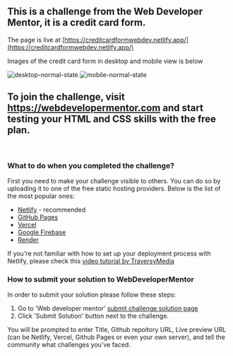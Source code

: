 ## This is a challenge from the Web Developer Mentor, it is a credit card form.

The page is live at [https://creditcardformwebdev.netlify.app/](https://creditcardformwebdev.netlify.app/)

Images of the credit card form in desktop and mobile view is below

![desktop-normal-state](https://user-images.githubusercontent.com/108290182/183456165-2be6f486-1ef9-4144-88d9-a97218bf6314.png) ![mobile-normal-state](https://user-images.githubusercontent.com/108290182/183456203-793d4aa0-5f99-48a9-882b-15a58f77dd29.png)


## To join the challenge, visit https://webdevelopermentor.com and start testing your HTML and CSS skills with the free plan.


&nbsp;

### What to do when you completed the challenge?

First you need to make your challenge visible to others. You can do so by uploading it to one of the free static hosting providers. Below is the list of the most popular ones:

-   [Netlify](https://www.netlify.com/) - recommended
-   [GitHub Pages](https://pages.github.com/)
-   [Vercel](https://vercel.com)
-   [Google Firebase](https://firebase.google.com/)
-   [Render](https://render.com/)

If you're not familiar with how to set up your deployment process with Netlify, please check this [video tutorial by TraversyMedia](https://www.youtube.com/watch?v=bjVUqvcCnxM&ab_channel=TraversyMedia)

### How to submit your solution to WebDeveloperMentor

In order to submit your solution please follow these steps:

1. Go to 'Web developer mentor' [submit challenge solution page](https://webdevelopermentor.com/solution/create)
2. Click 'Submit Solution' button next to the challenge.

You will be prompted to enter Title, Github repoitory URL, Live preview URL (can be Netlify, Vercel, Github Pages or even your own server), and tell the community what challenges you've faced.


